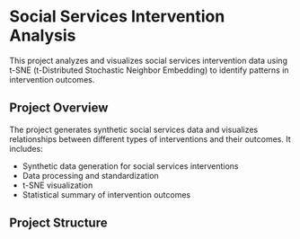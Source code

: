 # Social Services Intervention Analysis

This project analyzes and visualizes social services intervention data using t-SNE (t-Distributed Stochastic Neighbor Embedding) to identify patterns in intervention outcomes.

## Project Overview

The project generates synthetic social services data and visualizes relationships between different types of interventions and their outcomes. It includes:

- Synthetic data generation for social services interventions
- Data processing and standardization
- t-SNE visualization
- Statistical summary of intervention outcomes

## Project Structure 